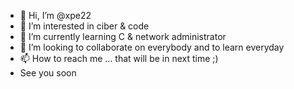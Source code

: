 - 👋 Hi, I’m @xpe22
- 👀 I’m interested in ciber & code
- 🌱 I’m currently learning C & network administrator
- 💞️ I’m looking to collaborate on everybody and to learn everyday 
- 📫 How to reach me ... that will be in next time ;)
- See you soon
  
<!---
xpe22/xpe22 is a ✨ special ✨ repository because its `README.md` (this file) appears on your GitHub profile.
You can click the Preview link to take a look at your changes.
--->
